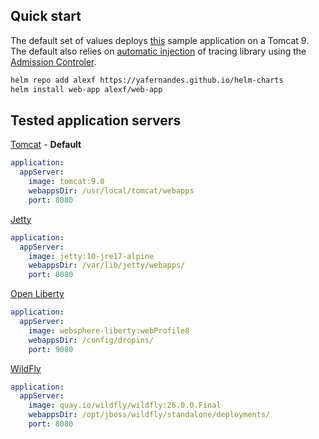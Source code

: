 ## Quick start

The default set of values deploys [this](https://github.com/yafernandes/datadog-experience/tree/main/learn-by-example/java-servlet) sample application on a Tomcat 9. The default also relies on [automatic injection](https://docs.datadoghq.com/tracing/trace_collection/admission_controller/) of tracing library using the [Admission Controler](https://docs.datadoghq.com/containers/cluster_agent/admission_controller/?tab=helmchart).

```bash
helm repo add alexf https://yafernandes.github.io/helm-charts
helm install web-app alexf/web-app
```

## Tested application servers

[Tomcat](https://tomcat.apache.org/) - **Default**
```yaml
application:
  appServer:
    image: tomcat:9.0
    webappsDir: /usr/local/tomcat/webapps
    port: 8080
```

[Jetty](https://www.eclipse.org/jetty/)
```yaml
application:
  appServer:
    image: jetty:10-jre17-alpine
    webappsDir: /var/lib/jetty/webapps/
    port: 8080
```

[Open Liberty](https://openliberty.io/)
```yaml
application:
  appServer:
    image: websphere-liberty:webProfile8
    webappsDir: /config/dropins/
    port: 9080
```

[WildFly](https://www.wildfly.org/)
```yaml
application:
  appServer:
    image: quay.io/wildfly/wildfly:26.0.0.Final
    webappsDir: /opt/jboss/wildfly/standalone/deployments/
    port: 8080
```